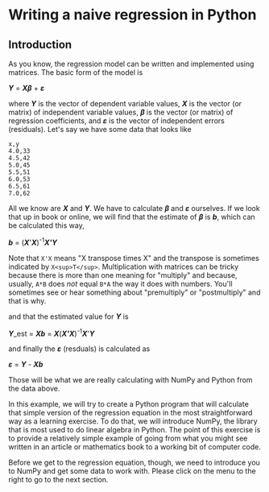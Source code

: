 # Writing a naive regression in Python

## Introduction

As you know, the regression model can be written and implemented
using matrices.  The basic form of the model is

***Y*** = ***X&beta;*** + ***&epsilon;***

where ***Y*** is the vector of dependent variable values, ***X*** is the vector (or matrix) of independent variable values, ***&beta;*** is the vector (or matrix) of regression coefficients, and ***&epsilon;*** is the vector of independent errors (residuals).  Let's say we have some data that looks like

```
x,y
4.0,33
4.5,42
5.0,45
5.5,51
6.0,53
6.5,61
7.0,62
```

All we know are ***X*** and ***Y***.  We have to calculate ***&beta;*** and ***&epsilon;*** ourselves.  If we look that up in book or online, we will find that the estimate of ***&beta;*** is ***b***, which can be calculated this way,


***b*** = (***X***'***X***)<sup>-1</sup>***X'Y***

Note that `X'X` means "X transpose times X" and the transpose is sometimes indicated by `X<sup>T</sup>`.  Multiplication with matrices can be tricky because there is more than one meaning for "multiply" and because, usually, `A*B` does _not_ equal `B*A` the way it does with numbers.  You'll sometimes see or hear something about "premultiply" or "postmultiply" and that is why.

and that the estimated value for ***Y*** is

***Y***_est = ***Xb*** = ***X***(***X'X***)<sup>-1</sup>***X***'***Y***


and finally the ***&epsilon;*** (resduals) is calculated as

***&epsilon;*** = ***Y*** - ***Xb***

Those will be what we are really calculating with NumPy and Python from the data above.

In this example, we will try to create a Python program that will calculate that simple version of the regression equation in the most straightforward way as a learning exercise.  To do that, we will introduce NumPy, the library that is most used to do linear algebra in Python.  The point of this exercise is to provide a relatively simple example of going from what you might see written in an article or mathematics book to a working bit of computer code.

Before we get to the regression equation, though, we need to introduce you to NumPy and get some data to work with.  Please click on the menu to the right to go to the next section.
